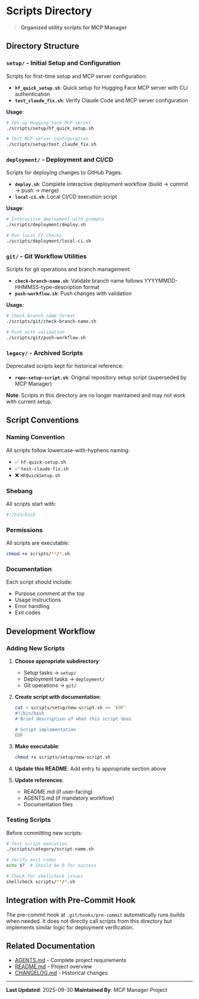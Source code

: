 # Scripts Directory

> **Organized utility scripts for MCP Manager**

## Directory Structure

### `setup/` - Initial Setup and Configuration
Scripts for first-time setup and MCP server configuration:

- **`hf_quick_setup.sh`**: Quick setup for Hugging Face MCP server with CLI authentication
- **`test_claude_fix.sh`**: Verify Claude Code and MCP server configuration

**Usage**:
```bash
# Set up Hugging Face MCP server
./scripts/setup/hf_quick_setup.sh

# Test MCP server configuration
./scripts/setup/test_claude_fix.sh
```

### `deployment/` - Deployment and CI/CD
Scripts for deploying changes to GitHub Pages:

- **`deploy.sh`**: Complete interactive deployment workflow (build → commit → push → merge)
- **`local-ci.sh`**: Local CI/CD execution script

**Usage**:
```bash
# Interactive deployment with prompts
./scripts/deployment/deploy.sh

# Run local CI checks
./scripts/deployment/local-ci.sh
```

### `git/` - Git Workflow Utilities
Scripts for git operations and branch management:

- **`check-branch-name.sh`**: Validate branch name follows YYYYMMDD-HHMMSS-type-description format
- **`push-workflow.sh`**: Push changes with validation

**Usage**:
```bash
# Check branch name format
./scripts/git/check-branch-name.sh

# Push with validation
./scripts/git/push-workflow.sh
```

### `legacy/` - Archived Scripts
Deprecated scripts kept for historical reference:

- **`repo-setup-script.sh`**: Original repository setup script (superseded by MCP Manager)

**Note**: Scripts in this directory are no longer maintained and may not work with current setup.

## Script Conventions

### Naming Convention
All scripts follow lowercase-with-hyphens naming:
- ✅ `hf-quick-setup.sh`
- ✅ `test-claude-fix.sh`
- ❌ `HFQuickSetup.sh`

### Shebang
All scripts start with:
```bash
#!/bin/bash
```

### Permissions
All scripts are executable:
```bash
chmod +x scripts/**/*.sh
```

### Documentation
Each script should include:
- Purpose comment at the top
- Usage instructions
- Error handling
- Exit codes

## Development Workflow

### Adding New Scripts

1. **Choose appropriate subdirectory**:
   - Setup tasks → `setup/`
   - Deployment tasks → `deployment/`
   - Git operations → `git/`

2. **Create script with documentation**:
   ```bash
   cat > scripts/setup/new-script.sh << 'EOF'
   #!/bin/bash
   # Brief description of what this script does

   # Script implementation
   EOF
   ```

3. **Make executable**:
   ```bash
   chmod +x scripts/setup/new-script.sh
   ```

4. **Update this README**:
   Add entry to appropriate section above

5. **Update references**:
   - README.md (if user-facing)
   - AGENTS.md (if mandatory workflow)
   - Documentation files

### Testing Scripts

Before committing new scripts:

```bash
# Test script execution
./scripts/category/script-name.sh

# Verify exit codes
echo $?  # Should be 0 for success

# Check for shellcheck issues
shellcheck scripts/**/*.sh
```

## Integration with Pre-Commit Hook

The pre-commit hook at `.git/hooks/pre-commit` automatically runs builds when needed. It does not directly call scripts from this directory but implements similar logic for deployment verification.

## Related Documentation

- [AGENTS.md](../AGENTS.md) - Complete project requirements
- [README.md](../README.md) - Project overview
- [CHANGELOG.md](../CHANGELOG.md) - Historical changes

---

**Last Updated**: 2025-09-30
**Maintained By**: MCP Manager Project